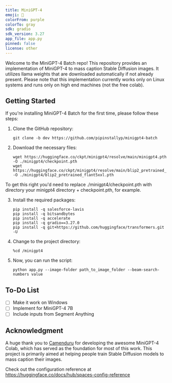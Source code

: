 ```yaml
---
title: MiniGPT-4
emoji: 🚀
colorFrom: purple
colorTo: gray
sdk: gradio
sdk_version: 3.27
app_file: app.py
pinned: false
license: other
---
```


Welcome to the MiniGPT-4 Batch repo! This repository provides an implementation of MiniGPT-4 to mass caption Stable Diffusion images. It utilizes llama weights that are downloaded automatically if not already present. Please note that this implementation currently works only on Linux systems and runs only on high end machines (not the free colab).

## Getting Started

If you're installing MiniGPT-4 Batch for the first time, please follow these steps:

1. Clone the GitHub repository:

   ```git
   git clone -b dev https://github.com/pipinstallyp/minigpt4-batch
   ```

2. Download the necessary files:

   ```
   wget https://huggingface.co/ckpt/minigpt4/resolve/main/minigpt4.pth -O ./minigpt4/checkpoint.pth
   wget https://huggingface.co/ckpt/minigpt4/resolve/main/blip2_pretrained_flant5xxl.pth -O ./minigpt4/blip2_pretrained_flant5xxl.pth
   ```

To get this right you'd need to replace ./minigpt4/checkpoint.pth with directory your minigpt4 directory + checkpoint.pth, for example. 

3. Install the required packages:

   ```
   pip install -q salesforce-lavis
   pip install -q bitsandbytes
   pip install -q accelerate
   pip install -q gradio==3.27.0
   pip install -q git+https://github.com/huggingface/transformers.git -U
   ```

4. Change to the project directory:

   ```
   %cd /minigpt4
   ```

5. Now, you can run the script:

   ```
   python app.py --image-folder path_to_image_folder --beam-search-numbers value
   ```
## To-Do List

- [ ] Make it work on Windows
- [ ] Implement for MiniGPT-4 7B
- [ ] Include inputs from Segment Anything

## Acknowledgment

A huge thank you to [Camenduru](https://github.com/camenduru) for developing the awesome MiniGPT-4 Colab, which has served as the foundation for most of this work. This project is primarily aimed at helping people train Stable Diffusion models to mass caption their images.

Check out the configuration reference at https://huggingface.co/docs/hub/spaces-config-reference
